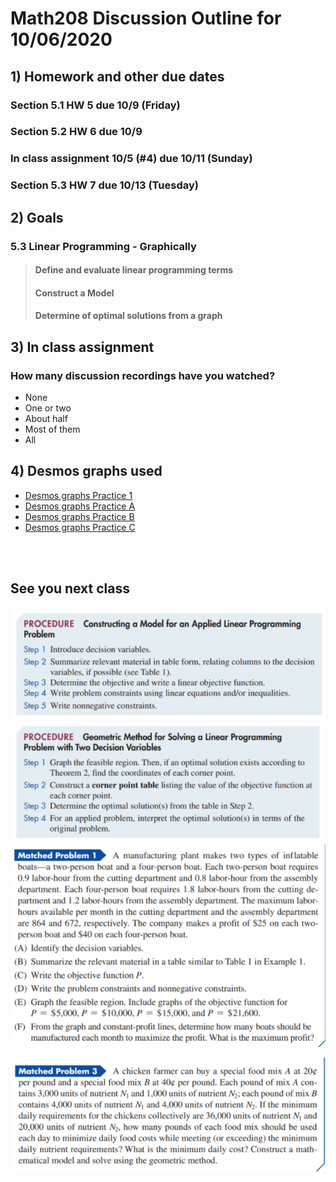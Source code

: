 # Math208 Discussion Outline for 10/06/2020

## 1) Homework and other due dates

### Section 5.1 HW 5 due 10/9 (Friday)
### Section 5.2 HW 6 due 10/9
### In class assignment 10/5 (#4) due 10/11 (Sunday)
### Section 5.3 HW 7 due 10/13 (Tuesday)

## 2) Goals

### 5.3 Linear Programming - Graphically

> #### Define and evaluate linear programming terms
>
> #### Construct a Model
>
> #### Determine of optimal solutions from a graph

## 3) In class assignment

### How many discussion recordings have you watched?

* None
* One or two
* About half
* Most of them
* All

## 4) Desmos graphs used

* [Desmos graphs Practice 1](https://www.desmos.com/calculator/qkuszgxgtb)
* [Desmos graphs Practice A](https://www.desmos.com/calculator/ivtb6qua3z)
* [Desmos graphs Practice B](https://www.desmos.com/calculator/fqvhbvpzrv)
* [Desmos graphs Practice C](https://www.desmos.com/calculator/zfqurawu9z)
<br />
<br />

## See you next class

![How to](chap05/5-3_01.png)
![How to](chap05/5-3_02.png)
![How to](chap05/5-3_04.png)

![How to](chap05/5-3_03.png)